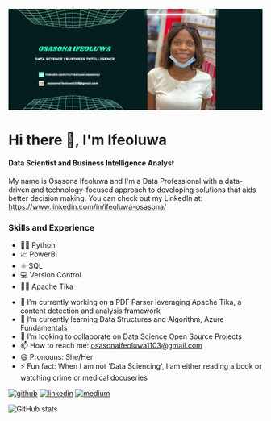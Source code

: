 ![Data Science and Business Intelligence](https://github.com/Ifeoluwa-hub/Ifeoluwa-hub/blob/main/Teal%20Green%20Cyber%20Neon%20Gaming%20Livestream%20Twitch%20Banner.jpg)

# Hi there 👋, I'm Ifeoluwa
#### Data Scientist and Business Intelligence Analyst

My name is Osasona Ifeoluwa and I'm a Data Professional with a data-driven and technology-focused approach to developing solutions that aids better decision making.
You can check out my LinkedIn at: https://www.linkedin.com/in/ifeoluwa-osasona/

### Skills and Experience

* 👩‍💻 Python
* 📈 PowerBI
* ⚛ SQL
* 💻 Version Control
* 👩‍💻 Apache Tika

- 🔭 I’m currently working on a PDF Parser leveraging Apache Tika, a content detection and analysis framework 
- 🌱 I’m currently learning Data Structures and Algorithm, Azure Fundamentals
- 👯 I’m looking to collaborate on Data Science Open Source Projects 
- 📫 How to reach me: osasonaifeoluwa1103@gmail.com 
- 😄 Pronouns: She/Her 
- ⚡ Fun fact: When I am not 'Data Sciencing', I am either reading a book or watching crime or medical docuseries


[<img src='https://cdn.jsdelivr.net/npm/simple-icons@3.0.1/icons/github.svg' alt='github' height='40'>](https://github.com/Ifeoluwa-hub)  [<img src='https://cdn.jsdelivr.net/npm/simple-icons@3.0.1/icons/linkedin.svg' alt='linkedin' height='40'>](https://www.linkedin.com/in/https://www.linkedin.com/in/ifeoluwa-osasona//)  [<img src='https://cdn.jsdelivr.net/npm/simple-icons@3.0.1/icons/medium.svg' alt='medium' height='40'>](https://osasonaifeoluwa.medium.com/)  

![GitHub stats](https://github-readme-stats.vercel.app/api?username=Ifeoluwa-hub&show_icons=true)  

